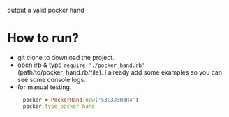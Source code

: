 output a valid pocker hand
# How to run? 
+ git clone to download the project. 
+ open irb & type `require './pocker_hand.rb'` (path/to/pocker_hand.rb/file). I already add some examples so you can see some console logs. 
+ for manual testing.  
 ```ruby
      pocker = PockerHand.new('S3C3D3H3H4')
      pocker.type_pocker_hand 
